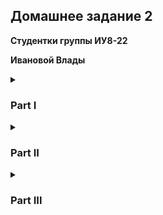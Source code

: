 ## Домашнее задание 2

**Студентки группы ИУ8-22**

**Ивановой Влады**

<details>
<summary><h3>Part I</h3></summary>
<p>
1. Создайте пустой репозиторий на сервисе github.com (или gitlab.com, или bitbucket.com).

https://github.com/Dayinulaba02
<hr>
2. Выполните инструкцию по созданию первого коммита на странице репозитория, созданного на предыдещем шаге.
 
```sh
$ echo "# lab02_part1" >> README.md
$ git init
hint: Using 'master' as the name for the initial branch. This default branch name
hint: is subject to change. To configure the initial branch name to use in all
hint: of your new repositories, which will suppress this warning, call:
hint:
hint:   git config --global init.defaultBranch <name>
hint:
hint: Names commonly chosen instead of 'master' are 'main', 'trunk' and
hint: 'development'. The just-created branch can be renamed via this command:
hint:
hint:   git branch -m <name>
Initialized empty Git repository in /home/linux/.git/
$ git add README.md
$ git commit -m "first commit"
[master (root-commit) 35ec349] first commit
 1 file changed, 3 insertions(+)
 create mode 100644 README.md
$ git branch -M main
$ ssh-keygen -t ed25519 -C vlada.privet@gmail.com
Generating public/private ed25519 key pair.
Enter file in which to save the key (/home/linux/.ssh/id_ed25519): 
Created directory '/home/linux/.ssh'.
Enter passphrase for "/home/linux/.ssh/id_ed25519" (empty for no passphrase): 
Enter same passphrase again: 
Your identification has been saved in /home/linux/.ssh/id_ed25519
Your public key has been saved in /home/linux/.ssh/id_ed25519.pub
The key fingerprint is:
"ssh ключ, который нельзя сообщать"
$ git remote set-url origin git@github.com:Dayinu/lab02_part1.git
$ git push -u origin main
Enumerating objects: 3, done.
Counting objects: 100% (3/3), done.
Writing objects: 100% (3/3), 234 bytes | 234.00 KiB/s, done.
Total 3 (delta 0), reused 0 (delta 0), pack-reused 0 (from 0)
To github.com:Dayinu/lab02_part1.git
 * [new branch]      main -> main
branch 'main' set up to track 'origin/main'.
```
 
<hr>
3. Создайте файл hello_world.cpp в локальной копии репозитория (который должен был появиться на шаге 2). Реализуйте программу Hello world на языке C++ используя плохой стиль кода. Например, после заголовочных файлов вставьте строку using namespace std;.

```sh
cat << 'EOF' > hello_world.cpp
#include <iostream>
using namespace std;

int main(){
	cout << "Hello World";
	return 0;
}
EOF  
```
<hr>
4. Добавьте этот файл в локальную копию репозитория.
 
```sh
$ git add hello_world.cpp
```
<hr>
5. Закоммитьте изменения с осмысленным сообщением.
 
```sh
$ git commit -m "Добавлен hello_world.cpp с плохим стилем кода"
[main bc32f73] Добавлен hello_world.cpp с плохим стилем кода
 1 file changed, 7 insertions(+)
 create mode 100644 hello_world.cpp
```
<hr>
6. Изменитьте исходный код так, чтобы программа через стандартный поток ввода запрашивалось имя пользователя. А в стандартный поток вывода печаталось сообщение Hello world from @name, где @name имя пользователя.
 
```sh
cat << 'EOF' > hello_world.cpp
#include <iostream>
using namespace std;

int main(){
        string name;
        cout<<"Enter your name: ";
        cin>>name;
        cout<<"Hello world from "<<name;
        return 0;
}
EOF
```
<hr>
7. Закоммитьте новую версию программы. Почему не надо добавлять файл повторно git add?
 
```sh
$ git commit -a -m "Добавлен интерактивный ввод имени: теперь выводит 'Hello world from @name'"
[main eb94a8f] Добавлен интерактивный ввод имени: теперь выводит 'Hello world from @name'
 1 file changed, 5 insertions(+), 2 deletions(-)
```
<hr>
8. Запуште изменения в удалёный репозиторий.
 
```sh
$ git push origin main
Enumerating objects: 7, done.
Counting objects: 100% (7/7), done.
Delta compression using up to 2 threads
Compressing objects: 100% (6/6), done.
Writing objects: 100% (6/6), 888 bytes | 444.00 KiB/s, done.
Total 6 (delta 0), reused 0 (delta 0), pack-reused 0 (from 0)
To github.com:Dayinu/lab02_part1.git
   35ec349..eb94a8f  main -> main
```
<hr>
9. Проверьте, что история коммитов доступна в удалёный репозитории.
 
```sh
$ git fetch origin && git log --remotes --oneline     
eb94a8f (HEAD -> main, origin/main) Добавлен интерактивный ввод имени: теперь выводит 'Hello world from @name'
bc32f73 Добавлен hello_world.cpp с плохим стилем кода
35ec349 first commit
                     
```
<hr>
</p>
</details>


 
<details>
<summary><h3>Part II</h3></summary>
<p>
1. В локальной копии репозитория создайте локальную ветку patch1.

```sh
$ git checkout -b patch1
Switched to a new branch 'patch1'
```
<hr>
2. Внесите изменения в ветке patch1 по исправлению кода и избавления от using namespace std;.

```sh
$ cat << 'EOF' > hello_world.cpp
#include <iostream>
#include <string>

int main() {
    std::string name;
    std::cout << "Enter your name: ";
    std::cin >> name;
    std::cout << "Hello world from " << name << std::endl;
    return 0;
}
EOF
```
<hr>
3. commit, push локальную ветку в удалённый репозиторий.
 
```sh
$ git add hello_world.cpp
$ git commit -m "Исправление: удалён using namespace std"                         
[patch1 78f27d3] Исправление: удалён using namespace std
 1 file changed, 7 insertions(+), 7 deletions(-)
$ git push -u origin patch1
Enumerating objects: 5, done.
Counting objects: 100% (5/5), done.
Delta compression using up to 2 threads
Compressing objects: 100% (3/3), done.
Writing objects: 100% (3/3), 463 bytes | 463.00 KiB/s, done.
Total 3 (delta 0), reused 0 (delta 0), pack-reused 0 (from 0)
remote: 
remote: Create a pull request for 'patch1' on GitHub by visiting:
remote:      https://github.com/Dayinu/lab02_part1/pull/new/patch1
remote: 
To github.com:Dayinu/lab02_part1.git
 * [new branch]      patch1 -> patch1
branch 'patch1' set up to track 'origin/patch1'.
```
<hr>
4. Проверьте, что ветка patch1 доступна в удалёный репозитории.

```sh
$ git fetch origin && git branch -r
  origin/main
  origin/patch1
```
<hr>
5. Создайте pull-request patch1 -> master.

[pull-request patch1 -> main](https://github.com/Dayinu/lab02_part1/pull/1)
<hr>
6. В локальной копии в ветке patch1 добавьте в исходный код комментарии.

```sh
$ nano hello_world.cpp
$ cat hello_world.cpp
#include <iostream>
#include <string>

// Главная функция программы
int main() {
    // Объявление переменной для хранения имени
    std::string name;
    
    // Запрос имени пользователя
    std::cout << "Enter your name: ";
    std::cin >> name;
    
    // Вывод приветствия
    std::cout << "Hello world from " << name << std::endl;
    
    // Возврат успешного статуса выполнения
    return 0;
}
```
<hr>
7. commit, push.

```sh
$ git add hello_world.cpp
$ git commit -m "Добавлены поясняющие комментарии"                          
[patch1 2b5c318] Добавлены поясняющие комментарии
 1 file changed, 8 insertions(+)
$ git push origin patch1
Enumerating objects: 5, done.
Counting objects: 100% (5/5), done.
Delta compression using up to 2 threads
Compressing objects: 100% (3/3), done.
Writing objects: 100% (3/3), 660 bytes | 660.00 KiB/s, done.
Total 3 (delta 0), reused 0 (delta 0), pack-reused 0 (from 0)
To github.com:Dayinu/lab02_part1.git
   78f27d3..2b5c318  patch1 -> patch1
```
<hr>
8. Проверьте, что новые изменения есть в созданном на шаге 5 pull-request

<img width="50%" height="50%" src="https://gist.github.com/user-attachments/assets/0df304b3-9a69-497a-9f04-b02dce281ee1">
<hr>
9. В удалённый репозитории выполните слияние PR patch1 -> master и удалите ветку patch1 в удаленном репозитории.
<br>
<img width="50%" height="50%" src="https://gist.github.com/user-attachments/assets/a65ffd6e-3d62-489a-873a-a0e65fa8bd0a">
<hr>

10. Локально выполните pull.

```sh
$ git checkout main
M	README.md
Switched to branch 'main'
Your branch is up to date with 'origin/main'.
$ git pull origin main
remote: Enumerating objects: 1, done.
remote: Counting objects: 100% (1/1), done.
remote: Total 1 (delta 0), reused 0 (delta 0), pack-reused 0 (from 0)
Unpacking objects: 100% (1/1), 904 bytes | 904.00 KiB/s, done.
From github.com:Dayinu/lab02_part1
 * branch            main       -> FETCH_HEAD
   5c6bcdb..2b5c318  main       -> origin/main
Updating 5c6bcdb..2b5c318
Fast-forward
 hello_world.cpp | 28 +++++++++++++---------------
 1 file changed, 13 insertions(+), 15 deletions(-)

```
<hr>
11. С помощью команды git log просмотрите историю в локальной версии ветки master.

```sh
$ git log
commit 2b5c3184f520b4e9dbe7b509e90e20ab7cdee45f (HEAD -> main, origin/main, patch1)
Author: Dayinu <vlada.privet@gmail.com>
Date:   Sun Apr 27 14:57:11 2025 -0400

    Добавлены поясняющие комментарии

commit 78f27d3c611b374fb3c17db257751464aefff2b3
Author: Dayinu <vlada.privet@gmail.com>
Date:   Sun Apr 27 14:24:32 2025 -0400

    Исправление: удалён using namespace std

commit eb94a8fe3a5c9d38272487c5f3655383535010b3
Author: Dayinu <vlada.privet@gmail.com>
Date:   Sun Apr 27 13:51:24 2025 -0400

    Добавлен интерактивный ввод имени: теперь выводит 'Hello world from @name'

commit bc32f730206c4d8d3b695906339f5260f1768085
Author: Dayinu <vlada.privet@gmail.com>
Date:   Sun Apr 27 13:44:14 2025 -0400

    Добавлен hello_world.cpp с плохим стилем кода

commit 35ec349e27fb6f0cc3a514dfef211590d6bff399
Author: Dayinu <vlada.privet@gmail.com>
Date:   Sun Apr 27 13:23:27 2025 -0400

    first commit

```
<hr>
12. Удалите локальную ветку patch1.

```sh
$ git checkout -b patch2
Switched to a new branch 'patch2'
```
<hr>
</p>
</details>
 
 <details>
<summary><h3>Part III</h3></summary>
<p>
1. Создайте новую локальную ветку patch2.

```sh
$ git checkout -b patch2
Switched to a new branch 'patch2'
```
<hr>
2. Измените code style с помощью утилиты clang-format. Например, используя опцию -style=Mozilla.

```sh
$ clang-format -i -style=Mozilla hello_world.cpp
Command 'clang-format' not found, but can be installed with:
sudo apt install clang-format
Do you want to install it? (N/y)y
sudo apt install clang-format
[sudo] password for linux: 
The following packages were automatically installed and are no longer required:
  libpython3.12-dev  python3.12  python3.12-dev  python3.12-minimal  python3.12-venv
Use 'sudo apt autoremove' to remove them.

Upgrading:
  clang  libc++1-19  libc++abi1-19  libllvm19  libunwind-19
                                                                                       
Installing:
  clang-format
                                                                                       
Installing dependencies:
  clang-19                libclang-cpp19      llvm-19               llvm-19-runtime
  clang-format-19         libclang-rt-19-dev  llvm-19-dev           llvm-19-tools      
  libclang-common-19-dev  libclang1-19        llvm-19-linker-tools                     
                                                                                       
Suggested packages:
  clang-19-doc  wasi-libc  llvm-19-doc

Summary:
  Upgrading: 5, Installing: 12, Removing: 0, Not Upgrading: 1406
  Download size: 114 MB
  Space needed: 611 MB / 12.9 GB available

Continue? [Y/n] y
Get:1 http://http.kali.org/kali kali-rolling/main amd64 libllvm19 amd64 1:19.1.7-1+b1 [26.0 MB]
Get:9 http://mirror.amuksa.com/kali kali-rolling/main amd64 clang-format amd64 1:19.0-63 [6,352 B]
Get:16 http://http.kali.org/kali kali-rolling/main amd64 llvm-19-tools amd64 1:19.1.7-1+b1 [511 kB]
Get:2 http://http.kali.org/kali kali-rolling/main amd64 libclang-cpp19 amd64 1:19.1.7-1+b1 [13.2 MB]
Get:3 http://http.kali.org/kali kali-rolling/main amd64 libclang-common-19-dev amd64 1:19.1.7-1+b1 [740 kB]
Get:4 http://http.kali.org/kali kali-rolling/main amd64 llvm-19-linker-tools amd64 1:19.1.7-1+b1 [1,261 kB]
Get:5 http://http.kali.org/kali kali-rolling/main amd64 libclang1-19 amd64 1:19.1.7-1+b1 [7,614 kB]
Get:6 http://http.kali.org/kali kali-rolling/main amd64 clang-19 amd64 1:19.1.7-1+b1 [116 kB]
Get:7 http://kali.download/kali kali-rolling/main amd64 clang amd64 1:19.0-63 [6,244 B]
Get:8 http://http.kali.org/kali kali-rolling/main amd64 clang-format-19 amd64 1:19.1.7-1+b1 [92.8 kB]
Get:10 http://http.kali.org/kali kali-rolling/main amd64 libunwind-19 amd64 1:19.1.7-1+b1 [63.0 kB]
Get:11 http://http.kali.org/kali kali-rolling/main amd64 libc++abi1-19 amd64 1:19.1.7-1+b1 [105 kB]
Get:12 http://http.kali.org/kali kali-rolling/main amd64 libc++1-19 amd64 1:19.1.7-1+b1 [303 kB]
Get:13 http://http.kali.org/kali kali-rolling/main amd64 libclang-rt-19-dev amd64 1:19.1.7-1+b1 [3,689 kB]
Get:14 http://http.kali.org/kali kali-rolling/main amd64 llvm-19-runtime amd64 1:19.1.7-1+b1 [551 kB]
Get:15 http://http.kali.org/kali kali-rolling/main amd64 llvm-19 amd64 1:19.1.7-1+b1 [16.4 MB]
Get:17 http://http.kali.org/kali kali-rolling/main amd64 llvm-19-dev amd64 1:19.1.7-1+b1 [43.2 MB]
Fetched 114 MB in 4min 21s (437 kB/s)                                                 
(Reading database ... 401495 files and directories currently installed.)
Preparing to unpack .../00-libllvm19_1%3a19.1.7-1+b1_amd64.deb ...
Unpacking libllvm19:amd64 (1:19.1.7-1+b1) over (1:19.1.3-2) ...
Selecting previously unselected package libclang-cpp19.
Preparing to unpack .../01-libclang-cpp19_1%3a19.1.7-1+b1_amd64.deb ...
Unpacking libclang-cpp19 (1:19.1.7-1+b1) ...
Selecting previously unselected package libclang-common-19-dev:amd64.
Preparing to unpack .../02-libclang-common-19-dev_1%3a19.1.7-1+b1_amd64.deb ...
Unpacking libclang-common-19-dev:amd64 (1:19.1.7-1+b1) ...
Selecting previously unselected package llvm-19-linker-tools.
Preparing to unpack .../03-llvm-19-linker-tools_1%3a19.1.7-1+b1_amd64.deb ...
Unpacking llvm-19-linker-tools (1:19.1.7-1+b1) ...
Selecting previously unselected package libclang1-19.
Preparing to unpack .../04-libclang1-19_1%3a19.1.7-1+b1_amd64.deb ...
Unpacking libclang1-19 (1:19.1.7-1+b1) ...
Selecting previously unselected package clang-19.
Preparing to unpack .../05-clang-19_1%3a19.1.7-1+b1_amd64.deb ...
Unpacking clang-19 (1:19.1.7-1+b1) ...
Preparing to unpack .../06-clang_1%3a19.0-63_amd64.deb ...
Unpacking clang (1:19.0-63) over (1:16.0-58.1) ...
Selecting previously unselected package clang-format-19.
Preparing to unpack .../07-clang-format-19_1%3a19.1.7-1+b1_amd64.deb ...
Unpacking clang-format-19 (1:19.1.7-1+b1) ...
Selecting previously unselected package clang-format:amd64.
Preparing to unpack .../08-clang-format_1%3a19.0-63_amd64.deb ...
Unpacking clang-format:amd64 (1:19.0-63) ...
Preparing to unpack .../09-libunwind-19_1%3a19.1.7-1+b1_amd64.deb ...
Unpacking libunwind-19:amd64 (1:19.1.7-1+b1) over (1:19.1.3-2) ...
Preparing to unpack .../10-libc++abi1-19_1%3a19.1.7-1+b1_amd64.deb ...
Unpacking libc++abi1-19:amd64 (1:19.1.7-1+b1) over (1:19.1.3-2) ...
Preparing to unpack .../11-libc++1-19_1%3a19.1.7-1+b1_amd64.deb ...
Unpacking libc++1-19:amd64 (1:19.1.7-1+b1) over (1:19.1.3-2) ...
Selecting previously unselected package libclang-rt-19-dev:amd64.
Preparing to unpack .../12-libclang-rt-19-dev_1%3a19.1.7-1+b1_amd64.deb ...
Unpacking libclang-rt-19-dev:amd64 (1:19.1.7-1+b1) ...
Selecting previously unselected package llvm-19-runtime.
Preparing to unpack .../13-llvm-19-runtime_1%3a19.1.7-1+b1_amd64.deb ...
Unpacking llvm-19-runtime (1:19.1.7-1+b1) ...
Selecting previously unselected package llvm-19.
Preparing to unpack .../14-llvm-19_1%3a19.1.7-1+b1_amd64.deb ...
Unpacking llvm-19 (1:19.1.7-1+b1) ...
Selecting previously unselected package llvm-19-tools.
Preparing to unpack .../15-llvm-19-tools_1%3a19.1.7-1+b1_amd64.deb ...
Unpacking llvm-19-tools (1:19.1.7-1+b1) ...
Selecting previously unselected package llvm-19-dev.
Preparing to unpack .../16-llvm-19-dev_1%3a19.1.7-1+b1_amd64.deb ...
Unpacking llvm-19-dev (1:19.1.7-1+b1) ...
Setting up libllvm19:amd64 (1:19.1.7-1+b1) ...
Setting up libclang1-19 (1:19.1.7-1+b1) ...
Setting up libunwind-19:amd64 (1:19.1.7-1+b1) ...
Setting up libclang-common-19-dev:amd64 (1:19.1.7-1+b1) ...
Setting up libc++abi1-19:amd64 (1:19.1.7-1+b1) ...
Setting up libc++1-19:amd64 (1:19.1.7-1+b1) ...
Setting up libclang-rt-19-dev:amd64 (1:19.1.7-1+b1) ...
Setting up llvm-19-linker-tools (1:19.1.7-1+b1) ...
Setting up llvm-19-runtime (1:19.1.7-1+b1) ...
Setting up llvm-19-tools (1:19.1.7-1+b1) ...
Setting up libclang-cpp19 (1:19.1.7-1+b1) ...
Setting up clang-format-19 (1:19.1.7-1+b1) ...
Setting up clang-19 (1:19.1.7-1+b1) ...
Setting up clang (1:19.0-63) ...
Setting up llvm-19 (1:19.1.7-1+b1) ...
Setting up clang-format:amd64 (1:19.0-63) ...
Setting up llvm-19-dev (1:19.1.7-1+b1) ...
Processing triggers for libc-bin (2.40-3) ...
Processing triggers for systemd (256.6-1) ...
Processing triggers for man-db (2.13.0-1) ...
Processing triggers for kali-menu (2024.4.0) ...

```
<hr>
3. commit, push, создайте pull-request patch2 -> master.

```sh
$ git add hello_world.cpp 
$ git commit -m "Форматирование кода в стиле Mozilla с помощью clang-format"
[patch2 5c6bcdb] Форматирование кода в стиле Mozilla с помощью clang-format
 1 file changed, 15 insertions(+), 13 deletions(-)
$ git push -u origin patch2
Enumerating objects: 5, done.
Counting objects: 100% (5/5), done.
Delta compression using up to 2 threads
Compressing objects: 100% (3/3), done.
Writing objects: 100% (3/3), 466 bytes | 233.00 KiB/s, done.
Total 3 (delta 1), reused 0 (delta 0), pack-reused 0 (from 0)
remote: Resolving deltas: 100% (1/1), completed with 1 local object.
remote: 
remote: Create a pull request for 'patch2' on GitHub by visiting:
remote:      https://github.com/Dayinu/lab02_part1/pull/new/patch2
remote: 
To github.com:Dayinu/lab02_part1.git
 * [new branch]      patch2 -> patch2
branch 'patch2' set up to track 'origin/patch2'.
```
<img width="50%" height="50%" src="https://gist.github.com/user-attachments/assets/80b6e703-1ce8-4f90-b52d-d542cb67951d">
<hr>
4. В ветке master в удаленном репозитории измените комментарии, например, расставьте знаки препинания, переведите комментарии на другой язык.

<br>
<img width="50%" height="50%" src="https://gist.github.com/user-attachments/assets/a220635b-9285-47f2-bf2b-04fa199ca813">
<hr>
5. Убедитесь, что в pull-request появились конфликтны.
<br>
<img width="50%" height="50%" src="https://gist.github.com/user-attachments/assets/0e1b457e-4d62-499f-b181-455c988806c4">
<hr>
6. Для этого локально выполните pull + rebase (точную последовательность команд, следует узнать самостоятельно). Исправьте конфликты.

```sh
$ git checkout main
$ git pull origin main
remote: Enumerating objects: 5, done.
remote: Counting objects: 100% (5/5), done.
remote: Compressing objects: 100% (3/3), done.
remote: Total 3 (delta 0), reused 0 (delta 0), pack-reused 0 (from 0)
Unpacking objects: 100% (3/3), 1.18 KiB | 1.18 MiB/s, done.
From github.com:Dayinu/lab02_part1
 * branch            main       -> FETCH_HEAD
   2b5c318..1fe049d  main       -> origin/main
Updating 2b5c318..1fe049d
Fast-forward
 hello_world.cpp | 10 +++++-----
 1 file changed, 5 insertions(+), 5 deletions(-)
$ git rebase main
Auto-merging hello_world.cpp
CONFLICT (content): Merge conflict in hello_world.cpp
error: could not apply 5c6bcdb... Форматирование кода в стиле Mozilla с помощью clang-format
hint: Resolve all conflicts manually, mark them as resolved with
hint: "git add/rm <conflicted_files>", then run "git rebase --continue".
hint: You can instead skip this commit: run "git rebase --skip".
hint: To abort and get back to the state before "git rebase", run "git rebase --abort".
hint: Disable this message with "git config advice.mergeConflict false"
Could not apply 5c6bcdb... Форматирование кода в стиле Mozilla с помощью clang-format
$ nano hello_world.cpp
$ git add hello_world.cpp
$ git rebase --continue
[detached HEAD 8596614] Форматирование кода в стиле Mozilla с помощью clang-format
 1 file changed, 3 insertions(+), 1 deletion(-)
Successfully rebased and updated refs/heads/patch2.
```
<hr>
7. Сделайте force push в ветку patch2

```sh
$ git push origin patch2 --force
Enumerating objects: 5, done.
Counting objects: 100% (5/5), done.
Delta compression using up to 2 threads
Compressing objects: 100% (3/3), done.
Writing objects: 100% (3/3), 408 bytes | 408.00 KiB/s, done.
Total 3 (delta 1), reused 0 (delta 0), pack-reused 0 (from 0)
remote: Resolving deltas: 100% (1/1), completed with 1 local object.
To github.com:Dayinu/lab02_part1.git
 + 5c6bcdb...8596614 patch2 -> patch2 (forced update)
```
<hr>
8. Убедитесь, что в pull-request пропали конфликтны.
<br>
<img width="50%" height="50%" src="[https://gist.github.com/user-attachments/assets/227aeb38-5623-4866-91e9-f013344c3fae](https://github.com/user-attachments/assets/ea937e48-d136-4947-9929-cd1eca281585)">
<hr>
9. Вмержите pull-request patch2 -> master.
 <br>
<img width="50%" height="50%" src="https://github.com/user-attachments/assets/be42c13f-5302-4879-a124-df4c180a461a">
</p>
</details>
